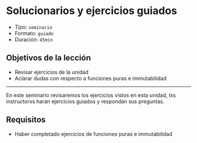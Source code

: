 # Solucionarios y ejercicios guiados

* Tipo: `seminario`
* Formato: `guiado`
* Duración: `45min`

## Objetivos de la lección

* Revisar ejercicios de la unidad
* Aclarar dudas con respecto a funciones puras e immutabilidad

***

En este seminario revisaremos los ejercicios vistos en esta unidad, lxs
instructorxs harán ejercicios guiados y respondán sus preguntas.

## Requisitos

* Haber completado ejercicios de funciones puras e immutabilidad
